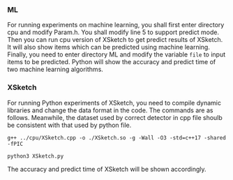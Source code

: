 ### ML

For running experiments on machine learning, you shall first enter directory cpu and modify Param.h. You shall modify line 5 to support predict mode. Then you can run cpu version of XSketch to get predict results of XSketch. It will also show items which can be predicted using machine learning. Finally, you need to enter directory ML and modify the variable `file` to input items to be predicted. Python will show the accuracy and predict time of two machine learning algorithms. 

### XSketch

For running Python experiments of XSketch, you need to compile dynamic libraries and change the data format in the code. The commands are as follows. Meanwhile, the dataset used by correct detector in cpp file shoulb be consistent with that used by python file.

```
g++ ../cpu/XSketch.cpp -o ./XSketch.so -g -Wall -O3 -std=c++17 -shared -fPIC

python3 XSketch.py
```

The accuracy and predict time of XSketch will be shown accordingly.

